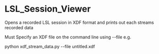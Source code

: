 # LSL_Session_Viewer
Opens a recorded LSL session in XDF format and prints out each streams recorded data

Must Specify an XDF file on the command line using --file <FILE> e.g.
  
  python xdf_stream_data.py --file untitled.xdf
  
  
